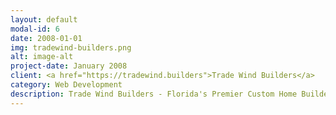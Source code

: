 ```yaml
---
layout: default
modal-id: 6
date: 2008-01-01
img: tradewind-builders.png
alt: image-alt
project-date: January 2008
client: <a href="https://tradewind.builders">Trade Wind Builders</a>
category: Web Development
description: Trade Wind Builders - Florida's Premier Custom Home Builders
---
```

